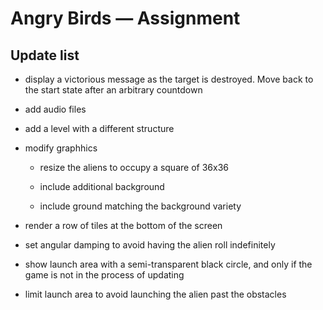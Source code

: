 # Angry Birds — Assignment

## Update list

- display a victorious message as the target is destroyed. Move back to the start state after an arbitrary countdown

- add audio files

- add a level with a different structure

- modify graphhics

  - resize the aliens to occupy a square of 36x36

  - include additional background

  - include ground matching the background variety

- render a row of tiles at the bottom of the screen

- set angular damping to avoid having the alien roll indefinitely

- show launch area with a semi-transparent black circle, and only if the game is not in the process of updating

- limit launch area to avoid launching the alien past the obstacles
